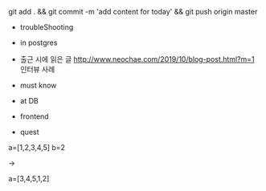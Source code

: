 

git add . && git commit -m 'add content for today' && git push origin master

- troubleShooting


- in postgres


- 출근 시에 읽은 글 
http://www.neochae.com/2019/10/blog-post.html?m=1
인터뷰 사례 

- must know 




- at DB 


- frontend

- quest

a=[1,2,3,4,5]
b=2

-> 

a=[3,4,5,1,2]

